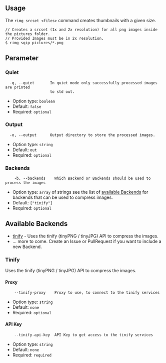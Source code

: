 ## Usage

The `rimg srcset <files>` command creates thumbnails with a given size. 

```
// Creates a srcset (1x and 2x resolution) for all png images inside the pictures folder.
// Provided Images must be in 2x resolution.
$ rimg sqip pictures/*.png
```

## Parameter 
### Quiet

```
  -q, --quiet       In quiet mode only successfully processed images are printed
                    to std out.
```

* Option type: `boolean`
* Default: `false`
* Required: `optional`


### Output

```
  -o, --output      Output directory to store the processed images.
```

* Option type: `string`
* Default: `out`
* Required: `optional`

### Backends

```
    -b, --backends    Which Backend or Backends should be used to process the images
```

* Option type: `array` of strings see the list of [available Backends](#available-backends) for backends that can be used to compress images.
* Default: `["tinify"]`
* Required: `optional`


## Available Backends 

* [tinify](#tinify) - Uses the tinify (tinyPNG / tinyJPG) API to compress the images.
* ... more to come. Create an Issue or PullRequest if you want to include a new Backend.

### Tinify
 Uses the tinify (tinyPNG / tinyJPG) API to compress the images.

#### Proxy
```
    --tinify-proxy    Proxy to use, to connect to the tinify services
```

* Option type: `string`
* Default: `none`
* Required: `optional`

#### API Key
```
    --tinify-api-key  API Key to get access to the tinify services
```

* Option type: `string`
* Default: `none`
* Required: `required`

